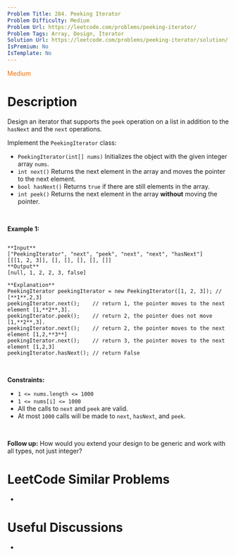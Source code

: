 ```yaml
---
Problem Title: 284. Peeking Iterator
Problem Difficulty: Medium
Problem Url: https://leetcode.com/problems/peeking-iterator/
Problem Tags: Array, Design, Iterator
Solution Url: https://leetcode.com/problems/peeking-iterator/solution/
IsPremium: No
IsTemplate: No
---
```


<span style="color: rgb(239, 108, 0);">Medium</span>

# Description

Design an iterator that supports the `peek` operation on a list in addition to the `hasNext` and the `next` operations.


Implement the `PeekingIterator` class:


* `PeekingIterator(int[] nums)` Initializes the object with the given integer array `nums`.
* `int next()` Returns the next element in the array and moves the pointer to the next element.
* `bool hasNext()` Returns `true` if there are still elements in the array.
* `int peek()` Returns the next element in the array **without** moving the pointer.


 


**Example 1:**



```

**Input**
["PeekingIterator", "next", "peek", "next", "next", "hasNext"]
[[[1, 2, 3]], [], [], [], [], []]
**Output**
[null, 1, 2, 2, 3, false]

**Explanation**
PeekingIterator peekingIterator = new PeekingIterator([1, 2, 3]); // [**1**,2,3]
peekingIterator.next();    // return 1, the pointer moves to the next element [1,**2**,3].
peekingIterator.peek();    // return 2, the pointer does not move [1,**2**,3].
peekingIterator.next();    // return 2, the pointer moves to the next element [1,2,**3**]
peekingIterator.next();    // return 3, the pointer moves to the next element [1,2,3]
peekingIterator.hasNext(); // return False

```

 


**Constraints:**


* `1 <= nums.length <= 1000`
* `1 <= nums[i] <= 1000`
* All the calls to `next` and `peek` are valid.
* At most `1000` calls will be made to `next`, `hasNext`, and `peek`.


 


**Follow up:** How would you extend your design to be generic and work with all types, not just integer?

# LeetCode Similar Problems

- []()

# Useful Discussions

- []()
